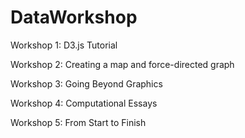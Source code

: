 # DataWorkshop

Workshop 1: D3.js Tutorial

Workshop 2: Creating a map and force-directed graph

Workshop 3: Going Beyond Graphics

Workshop 4: Computational Essays

Workshop 5: From Start to Finish
